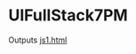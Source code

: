 # UIFullStack7PM
Outputs
[js1.html](https://juveriad.github.io/UIFullStack-course/JS%20practise/js1.html)
